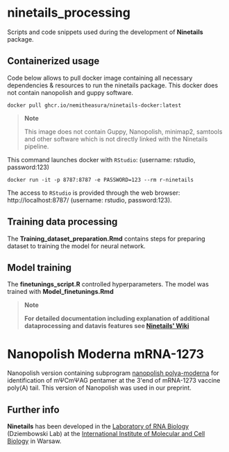 # ninetails_processing
Scripts and code snippets used during the development of **Ninetails** package.

## Containerized usage

Code below allows to pull docker image containing all necessary dependencies & resources to run the ninetails package. This docker does not contain nanopolish and guppy software.

``` 
docker pull ghcr.io/nemitheasura/ninetails-docker:latest
```

> **Note**
>
> This image does not contain Guppy, Nanopolish, minimap2, samtools and other software which is not directly linked with the Ninetails pipeline.

</div>

This command launches docker with `RStudio`: (username: rstudio, password:123)

```
docker run -it -p 8787:8787 -e PASSWORD=123 --rm r-ninetails
```
The access to `RStudio` is provided through the web browser: http://localhost:8787/ (username: rstudio, password:123).

## Training data processing

The **Training_dataset_preparation.Rmd** contains steps for preparing dataset to training the model for neural network. 


## Model training

The **finetunings_script.R** controlled hyperparameters. The model was trained with **Model_finetunings.Rmd**

> **Note**
> 
> **For detailed documentation including explanation of additional dataprocessing and datavis features see <a href="https://github.com/LRB-IIMCB/ninetails/wiki">Ninetails' Wiki</a>**
>
</div>

# Nanopolish Moderna mRNA-1273

Nanopolish version containing subprogram [nanopolish polya-moderna](https://github.com/LRB-IIMCB/nanopolish_mRNA-1273) for identification of mΨCmΨAG pentamer at the 3'end of mRNA-1273 vaccine poly(A) tail. This version of Nanopolish was used in our preprint. 



## Further info

**Ninetails** has been developed in the <a href="https://www.iimcb.gov.pl/en/research/41-laboratory-of-rna-biology-era-chairs-group">Laboratory of RNA Biology</a> (Dziembowski Lab) at the <a href="https://www.iimcb.gov.pl/en/">International Institute of Molecular and Cell Biology</a> in Warsaw.
